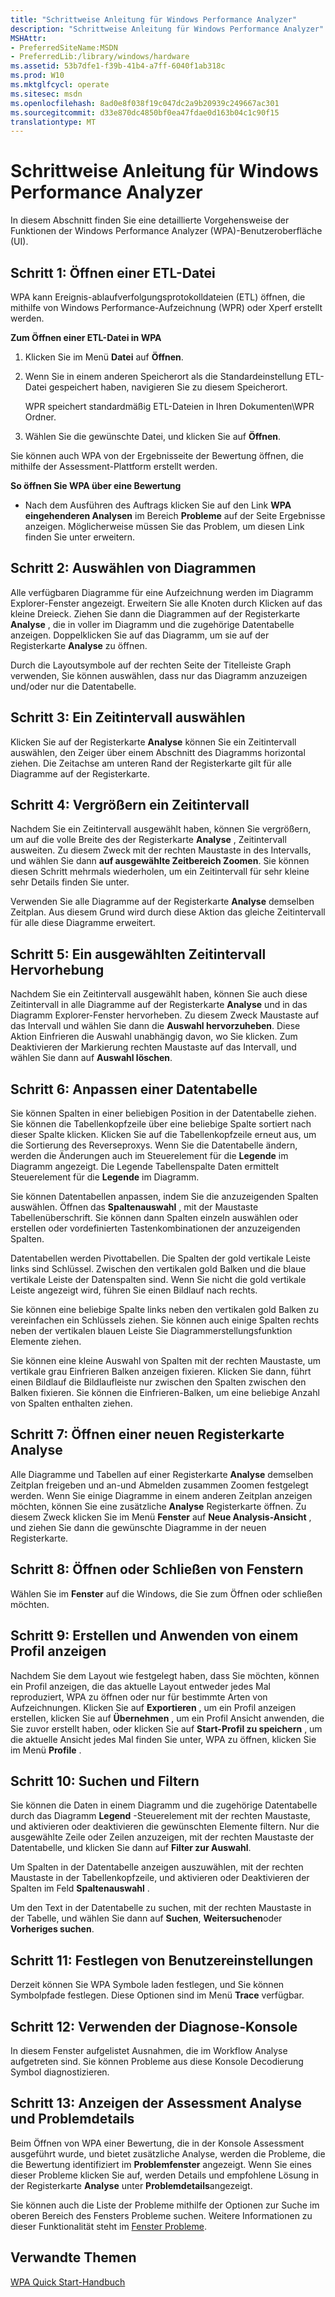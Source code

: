 ```yaml
---
title: "Schrittweise Anleitung für Windows Performance Analyzer"
description: "Schrittweise Anleitung für Windows Performance Analyzer"
MSHAttr:
- PreferredSiteName:MSDN
- PreferredLib:/library/windows/hardware
ms.assetid: 53b7dfe1-f39b-41b4-a7ff-6040f1ab318c
ms.prod: W10
ms.mktglfcycl: operate
ms.sitesec: msdn
ms.openlocfilehash: 8ad0e8f038f19c047dc2a9b20939c249667ac301
ms.sourcegitcommit: d33e870dc4850bf0ea47fdae0d163b04c1c90f15
translationtype: MT
---
```

# <a name="windows-performance-analyzer-step-by-step-guide"></a>Schrittweise Anleitung für Windows Performance Analyzer


In diesem Abschnitt finden Sie eine detaillierte Vorgehensweise der Funktionen der Windows Performance Analyzer (WPA)-Benutzeroberfläche (UI).

## <a name="step-1-opening-an-etl-file"></a>Schritt 1: Öffnen einer ETL-Datei


WPA kann Ereignis-ablaufverfolgungsprotokolldateien (ETL) öffnen, die mithilfe von Windows Performance-Aufzeichnung (WPR) oder Xperf erstellt werden.

**Zum Öffnen einer ETL-Datei in WPA**

1.  Klicken Sie im Menü **Datei** auf **Öffnen**.

2.  Wenn Sie in einem anderen Speicherort als die Standardeinstellung ETL-Datei gespeichert haben, navigieren Sie zu diesem Speicherort.

    WPR speichert standardmäßig ETL-Dateien in Ihren Dokumenten\\WPR Ordner.

3.  Wählen Sie die gewünschte Datei, und klicken Sie auf **Öffnen**.

Sie können auch WPA von der Ergebnisseite der Bewertung öffnen, die mithilfe der Assessment-Plattform erstellt werden.

**So öffnen Sie WPA über eine Bewertung**

-   Nach dem Ausführen des Auftrags klicken Sie auf den Link **WPA eingehenderen Analysen** im Bereich **Probleme** auf der Seite Ergebnisse anzeigen. Möglicherweise müssen Sie das Problem, um diesen Link finden Sie unter erweitern.

## <a name="step-2-selecting-graphs"></a>Schritt 2: Auswählen von Diagrammen


Alle verfügbaren Diagramme für eine Aufzeichnung werden im Diagramm Explorer-Fenster angezeigt. Erweitern Sie alle Knoten durch Klicken auf das kleine Dreieck. Ziehen Sie dann die Diagrammen auf der Registerkarte **Analyse** , die in voller im Diagramm und die zugehörige Datentabelle anzeigen. Doppelklicken Sie auf das Diagramm, um sie auf der Registerkarte **Analyse** zu öffnen.

Durch die Layoutsymbole auf der rechten Seite der Titelleiste Graph verwenden, Sie können auswählen, dass nur das Diagramm anzuzeigen und/oder nur die Datentabelle.

## <a name="step-3-selecting-a-time-interval"></a>Schritt 3: Ein Zeitintervall auswählen


Klicken Sie auf der Registerkarte **Analyse** können Sie ein Zeitintervall auswählen, den Zeiger über einem Abschnitt des Diagramms horizontal ziehen. Die Zeitachse am unteren Rand der Registerkarte gilt für alle Diagramme auf der Registerkarte.

## <a name="step-4-zooming-in-on-a-time-interval"></a>Schritt 4: Vergrößern ein Zeitintervall


Nachdem Sie ein Zeitintervall ausgewählt haben, können Sie vergrößern, um auf die volle Breite des der Registerkarte **Analyse** , Zeitintervall ausweiten. Zu diesem Zweck mit der rechten Maustaste in des Intervalls, und wählen Sie dann **auf ausgewählte Zeitbereich Zoomen**. Sie können diesen Schritt mehrmals wiederholen, um ein Zeitintervall für sehr kleine sehr Details finden Sie unter.

Verwenden Sie alle Diagramme auf der Registerkarte **Analyse** demselben Zeitplan. Aus diesem Grund wird durch diese Aktion das gleiche Zeitintervall für alle diese Diagramme erweitert.

## <a name="step-5-highlighting-a-selected-time-interval"></a>Schritt 5: Ein ausgewählten Zeitintervall Hervorhebung


Nachdem Sie ein Zeitintervall ausgewählt haben, können Sie auch diese Zeitintervall in alle Diagramme auf der Registerkarte **Analyse** und in das Diagramm Explorer-Fenster hervorheben. Zu diesem Zweck Maustaste auf das Intervall und wählen Sie dann die **Auswahl hervorzuheben**. Diese Aktion Einfrieren die Auswahl unabhängig davon, wo Sie klicken. Zum Deaktivieren der Markierung rechten Maustaste auf das Intervall, und wählen Sie dann auf **Auswahl löschen**.

## <a name="step-6-customizing-a-data-table"></a>Schritt 6: Anpassen einer Datentabelle


Sie können Spalten in einer beliebigen Position in der Datentabelle ziehen. Sie können die Tabellenkopfzeile über eine beliebige Spalte sortiert nach dieser Spalte klicken. Klicken Sie auf die Tabellenkopfzeile erneut aus, um die Sortierung des Reverseproxys. Wenn Sie die Datentabelle ändern, werden die Änderungen auch im Steuerelement für die **Legende** im Diagramm angezeigt. Die Legende Tabellenspalte Daten ermittelt Steuerelement für die **Legende** im Diagramm.

Sie können Datentabellen anpassen, indem Sie die anzuzeigenden Spalten auswählen. Öffnen das **Spaltenauswahl** , mit der Maustaste Tabellenüberschrift. Sie können dann Spalten einzeln auswählen oder erstellen oder vordefinierten Tastenkombinationen der anzuzeigenden Spalten.

Datentabellen werden Pivottabellen. Die Spalten der gold vertikale Leiste links sind Schlüssel. Zwischen den vertikalen gold Balken und die blaue vertikale Leiste der Datenspalten sind. Wenn Sie nicht die gold vertikale Leiste angezeigt wird, führen Sie einen Bildlauf nach rechts.

Sie können eine beliebige Spalte links neben den vertikalen gold Balken zu vereinfachen ein Schlüssels ziehen. Sie können auch einige Spalten rechts neben der vertikalen blauen Leiste Sie Diagrammerstellungsfunktion Elemente ziehen.

Sie können eine kleine Auswahl von Spalten mit der rechten Maustaste, um vertikale grau Einfrieren Balken anzeigen fixieren. Klicken Sie dann, führt einen Bildlauf die Bildlaufleiste nur zwischen den Spalten zwischen den Balken fixieren. Sie können die Einfrieren-Balken, um eine beliebige Anzahl von Spalten enthalten ziehen.

## <a name="step-7-opening-a-new-analysis-tab"></a>Schritt 7: Öffnen einer neuen Registerkarte Analyse


Alle Diagramme und Tabellen auf einer Registerkarte **Analyse** demselben Zeitplan freigeben und an-und Abmelden zusammen Zoomen festgelegt werden. Wenn Sie einige Diagramme in einem anderen Zeitplan anzeigen möchten, können Sie eine zusätzliche **Analyse** Registerkarte öffnen. Zu diesem Zweck klicken Sie im Menü **Fenster** auf **Neue Analysis-Ansicht** , und ziehen Sie dann die gewünschte Diagramme in der neuen Registerkarte.

## <a name="step-8-opening-or-closing-windows"></a>Schritt 8: Öffnen oder Schließen von Fenstern


Wählen Sie im **Fenster** auf die Windows, die Sie zum Öffnen oder schließen möchten.

## <a name="step-9-creating-and-applying-a-view-profile"></a>Schritt 9: Erstellen und Anwenden von einem Profil anzeigen


Nachdem Sie dem Layout wie festgelegt haben, dass Sie möchten, können ein Profil anzeigen, die das aktuelle Layout entweder jedes Mal reproduziert, WPA zu öffnen oder nur für bestimmte Arten von Aufzeichnungen. Klicken Sie auf **Exportieren** , um ein Profil anzeigen erstellen, klicken Sie auf **Übernehmen** , um ein Profil Ansicht anwenden, die Sie zuvor erstellt haben, oder klicken Sie auf **Start-Profil zu speichern** , um die aktuelle Ansicht jedes Mal finden Sie unter, WPA zu öffnen, klicken Sie im Menü **Profile** .

## <a name="step-10-searching-and-filtering"></a>Schritt 10: Suchen und Filtern


Sie können die Daten in einem Diagramm und die zugehörige Datentabelle durch das Diagramm **Legend** -Steuerelement mit der rechten Maustaste, und aktivieren oder deaktivieren die gewünschten Elemente filtern. Nur die ausgewählte Zeile oder Zeilen anzuzeigen, mit der rechten Maustaste der Datentabelle, und klicken Sie dann auf **Filter zur Auswahl**.

Um Spalten in der Datentabelle anzeigen auszuwählen, mit der rechten Maustaste in der Tabellenkopfzeile, und aktivieren oder Deaktivieren der Spalten im Feld **Spaltenauswahl** .

Um den Text in der Datentabelle zu suchen, mit der rechten Maustaste in der Tabelle, und wählen Sie dann auf **Suchen**, **Weitersuchen**oder **Vorheriges suchen**.

## <a name="step-11-setting-user-preferences"></a>Schritt 11: Festlegen von Benutzereinstellungen


Derzeit können Sie WPA Symbole laden festlegen, und Sie können Symbolpfade festlegen. Diese Optionen sind im Menü **Trace** verfügbar.

## <a name="step-12-using-the-diagnostic-console"></a>Schritt 12: Verwenden der Diagnose-Konsole


In diesem Fenster aufgelistet Ausnahmen, die im Workflow Analyse aufgetreten sind. Sie können Probleme aus diese Konsole Decodierung Symbol diagnostizieren.

## <a name="step-13-viewing-assessment-analysis-and-issue-details"></a>Schritt 13: Anzeigen der Assessment Analyse und Problemdetails


Beim Öffnen von WPA einer Bewertung, die in der Konsole Assessment ausgeführt wurde, und bietet zusätzliche Analyse, werden die Probleme, die die Bewertung identifiziert im **Problemfenster** angezeigt. Wenn Sie eines dieser Probleme klicken Sie auf, werden Details und empfohlene Lösung in der Registerkarte **Analyse** unter **Problemdetails**angezeigt.

Sie können auch die Liste der Probleme mithilfe der Optionen zur Suche im oberen Bereich des Fensters Probleme suchen. Weitere Informationen zu dieser Funktionalität steht im [Fenster Probleme](issues-window.md).

## <a name="related-topics"></a>Verwandte Themen


[WPA Quick Start-Handbuch](wpa-quick-start-guide.md)

 

 







